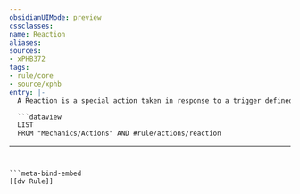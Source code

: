 ```yaml
---
obsidianUIMode: preview
cssclasses:
name: Reaction
aliases:
sources:
- xPHB372
tags:
- rule/core
- source/xphb
entry: |-
  A Reaction is a special action taken in response to a trigger defined in the Reaction's description. You can take a Reaction on another creature's turn, and if you take it on your turn, you can do so even if you also take an action, a [[Bonus Action]], or both. Once you take a Reaction, you can't take another one until the start of your next turn. The [[Opportunity Attack]] is a Reaction available to all creatures.

  ```dataview
  LIST
  FROM "Mechanics/Actions" AND #rule/actions/reaction
  ```
---
```


```meta-bind-embed
[[dv Rule]]
```
